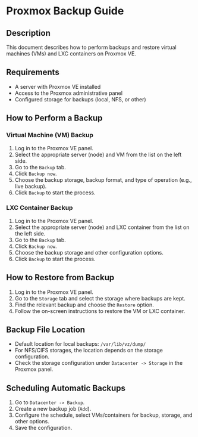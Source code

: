Proxmox Backup Guide
====================

Description
-----------

This document describes how to perform backups and restore virtual machines (VMs) and LXC containers on Proxmox VE.

Requirements
------------

*   A server with Proxmox VE installed
*   Access to the Proxmox administrative panel
*   Configured storage for backups (local, NFS, or other)

How to Perform a Backup
-----------------------

### Virtual Machine (VM) Backup

1.  Log in to the Proxmox VE panel.
2.  Select the appropriate server (node) and VM from the list on the left side.
3.  Go to the `Backup` tab.
4.  Click `Backup now`.
5.  Choose the backup storage, backup format, and type of operation (e.g., live backup).
6.  Click `Backup` to start the process.

### LXC Container Backup

1.  Log in to the Proxmox VE panel.
2.  Select the appropriate server (node) and LXC container from the list on the left side.
3.  Go to the `Backup` tab.
4.  Click `Backup now`.
5.  Choose the backup storage and other configuration options.
6.  Click `Backup` to start the process.

How to Restore from Backup
--------------------------

1.  Log in to the Proxmox VE panel.
2.  Go to the `Storage` tab and select the storage where backups are kept.
3.  Find the relevant backup and choose the `Restore` option.
4.  Follow the on-screen instructions to restore the VM or LXC container.

Backup File Location
--------------------

*   Default location for local backups: `/var/lib/vz/dump/`
*   For NFS/CIFS storages, the location depends on the storage configuration.
*   Check the storage configuration under `Datacenter -> Storage` in the Proxmox panel.

Scheduling Automatic Backups
----------------------------

1.  Go to `Datacenter -> Backup`.
2.  Create a new backup job (`Add`).
3.  Configure the schedule, select VMs/containers for backup, storage, and other options.
4.  Save the configuration.

